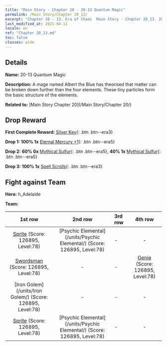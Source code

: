 ```yaml
---
title: "Main Story - Chapter 20 - 20-13 Quantum Magic"
permalink: /Main Story/Chapter 20_13/
excerpt: "Chapter 20 - 13. Era of Chaos  Main Story - Chapter 20_13. 20-13 Quantum Magic"
last_modified_at: 2021-04-11
locale: en
ref: "Chapter 20_13.md"
toc: false
classes: wide
---
```


## Details

 **Name:** 20-13 Quantum Magic

 **Description:** A mage named Albert the Blue has theorised that matter can be broken down further than the four elements. These tiny particles form the basic structure of the elements.

 **Related to:** [Main Story Chapter 20](/Main Story/Chapter 20/)

## Drop Reward

 **First Complete Reward:** [Silver Key](/Items/con_693/){: .btn .btn--era3}

 **Drop 1:** **100% 1x** [Eternal Mercury +1](/Items/mat_70/){: .btn .btn--era5}

 **Drop 2:** **60% 0x** [Mythical Sulfur](/Items/mat_64/){: .btn .btn--era5}, **40% 1x** [Mythical Sulfur](/Items/mat_64/){: .btn .btn--era5}

 **Drop 3:** **100% 1x** [Spell Scrolls](/Items/con_694/){: .btn .btn--era3}


## Fight against Team
 **Hero:** h_Adelaide

 **Team:**


  | 1st row | 2nd row | 3rd row | 4th row |
  |:----:|:----:|:----|:----:|
  | [Sprite](/units/Sprite/) (Score: 126895, Level:78)  | [Psychic Elemental](/units/Psychic Elemental/) (Score: 126895, Level:78)  | - | - |
  | [Swordsman](/units/Swordsman/) (Score: 126895, Level:78)  | - | - | [Genie](/units/Genie/) (Score: 126895, Level:78)  |
  | [Iron Golem](/units/Iron Golem/) (Score: 126895, Level:78)  | - | - | - |
  | [Sprite](/units/Sprite/) (Score: 126895, Level:78)  | [Psychic Elemental](/units/Psychic Elemental/) (Score: 126895, Level:78)  | - | - |


